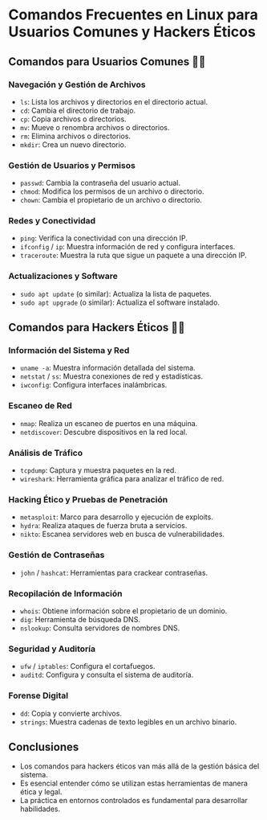 # Comandos Frecuentes en Linux para Usuarios Comunes y Hackers Éticos

## Comandos para Usuarios Comunes 🧑‍💻

### Navegación y Gestión de Archivos
- `ls`: Lista los archivos y directorios en el directorio actual.
- `cd`: Cambia el directorio de trabajo.
- `cp`: Copia archivos o directorios.
- `mv`: Mueve o renombra archivos o directorios.
- `rm`: Elimina archivos o directorios.
- `mkdir`: Crea un nuevo directorio.

### Gestión de Usuarios y Permisos
- `passwd`: Cambia la contraseña del usuario actual.
- `chmod`: Modifica los permisos de un archivo o directorio.
- `chown`: Cambia el propietario de un archivo o directorio.

### Redes y Conectividad
- `ping`: Verifica la conectividad con una dirección IP.
- `ifconfig` / `ip`: Muestra información de red y configura interfaces.
- `traceroute`: Muestra la ruta que sigue un paquete a una dirección IP.

### Actualizaciones y Software
- `sudo apt update` (o similar): Actualiza la lista de paquetes.
- `sudo apt upgrade` (o similar): Actualiza el software instalado.

## Comandos para Hackers Éticos 🕵️‍♂️

### Información del Sistema y Red
- `uname -a`: Muestra información detallada del sistema.
- `netstat` / `ss`: Muestra conexiones de red y estadísticas.
- `iwconfig`: Configura interfaces inalámbricas.

### Escaneo de Red
- `nmap`: Realiza un escaneo de puertos en una máquina.
- `netdiscover`: Descubre dispositivos en la red local.

### Análisis de Tráfico
- `tcpdump`: Captura y muestra paquetes en la red.
- `wireshark`: Herramienta gráfica para analizar el tráfico de red.

### Hacking Ético y Pruebas de Penetración
- `metasploit`: Marco para desarrollo y ejecución de exploits.
- `hydra`: Realiza ataques de fuerza bruta a servicios.
- `nikto`: Escanea servidores web en busca de vulnerabilidades.

### Gestión de Contraseñas
- `john` / `hashcat`: Herramientas para crackear contraseñas.

### Recopilación de Información
- `whois`: Obtiene información sobre el propietario de un dominio.
- `dig`: Herramienta de búsqueda DNS.
- `nslookup`: Consulta servidores de nombres DNS.

### Seguridad y Auditoría
- `ufw` / `iptables`: Configura el cortafuegos.
- `auditd`: Configura y consulta el sistema de auditoría.

### Forense Digital
- `dd`: Copia y convierte archivos.
- `strings`: Muestra cadenas de texto legibles en un archivo binario.

## Conclusiones
- Los comandos para hackers éticos van más allá de la gestión básica del sistema.
- Es esencial entender cómo se utilizan estas herramientas de manera ética y legal.
- La práctica en entornos controlados es fundamental para desarrollar habilidades.
